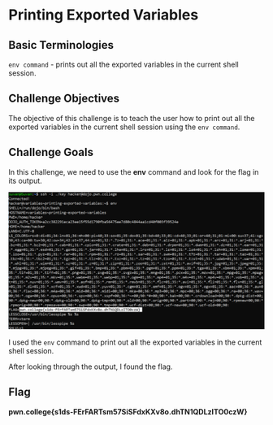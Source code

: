 # Printing Exported Variables

## Basic Terminologies

`env command` - prints out all the exported  variables in the current shell session.

## Challenge Objectives

The objective of this challenge is to teach the user how to  print out all the exported variables in the current shell session using the `env command`.

## Challenge Goals

In this challenge, we need to use the **env** command and look for the flag in its output.

![Error in loading image](image-4.png)

I used the `env` command  to print out all the exported variables in the current shell session. 

After looking through the output, I found the flag.

## Flag

**pwn.college{s1ds-FErFARTsm57SiSFdxKXv8o.dhTN1QDLzITO0czW}**

